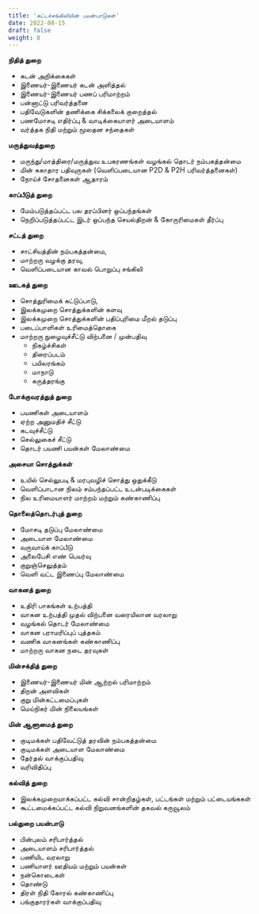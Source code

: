 ```yaml
---
title: 'கட்டச்சங்கிலியின் பயன்பாடுகள்'
date: 2022-08-15
draft: false
weight: 8
---
```


__நிதித் துறை__
* கடன் அறிக்கைகள்
* இணையர்-இணையர் கடன் அளித்தல்
* இணையர்-இணையர் பணப் பரிமாற்றம்
* பன்னாட்டு பரிவர்த்தனை
* பதிவேடுகளின் தணிக்கை சிக்கலைக் குறைத்தல்
* பணமோசடி எதிர்ப்பு & வாடிக்கையாளர் அடையாளம்
* வர்த்தக நிதி மற்றும் மூலதன சந்தைகள்

__மருத்துவத்துறை__
* மருந்து/மாத்திரை/மருத்துவ உபகரணங்கள் வழங்கல் தொடர் நம்பகத்தன்மை
* மின் சுகாதார பதிவுருகள் (வெளிப்படையான P2D & P2H பரிவர்த்தனைகள்)
* நோய்ச் சோதனைகள் ஆதாரம்

__காப்பீடுத் துறை__
* மேம்படுத்தப்பட்ட பல தரப்பினர் ஒப்பந்தங்கள்
* நெறிப்படுத்தப்பட்ட இடர் ஒப்பந்த செயல்திறன் & கோருரிமைகள் தீர்ப்பு

__சட்டத் துறை__
* சாட்சியத்தின் நம்பகத்தன்மை, 
* மாற்றரு வழக்கு தரவு, 
* வெளிப்படையான காவல் பொறுப்பு சங்கிலி

__ஊடகத் துறை__
* சொத்துரிமைக் கட்டுப்பாடு, 
* இலக்கமுறை சொத்துக்களின் களவு
* இலக்கமுறை சொத்துக்களின் பதிப்புரிமை மீறல் தடுப்பு
* படைப்பாளிகள் உரிமைத்தொகை
* மாற்றரு நுழைவுச்சீட்டு விற்பனை / முன்பதிவு 
    - நிகழ்ச்சிகள் 
    - திரைப்படம்
    - பயிலரங்கம்
    - மாநாடு
    - கருத்தரங்கு

__போக்குவரத்துத் துறை__
* பயணிகள் அடையாளம்
* ஏற்ற அனுமதிச் சீட்டு
* கடவுச்சீட்டு
* செல்லுகைச் சீட்டு
* தொடர் பயணி பயன்கள் மேலாண்மை

__அசையா சொத்துக்கள்__
* உயில் செல்லுபடி & மரபுவழிச் சொத்து ஒதுக்கீடு
* வெளிப்பாடான நிலம் சம்பந்தப்பட்ட உடன்படிக்கைகள்
* நில உரிமையாளர் மாற்றம் மற்றும் கண்காணிப்பு

__தொலைத்தொடர்புத் துறை__
* மோசடி தடுப்பு மேலாண்மை
* அடையாள மேலாண்மை
* வருவாய்க் காப்பீடு
* அலைபேசி எண் பெயர்வு
* குறுஞ்செலுத்தம்
* வெளி வட்ட இணைப்பு மேலாண்மை

__வாகனத் துறை__
* உதிரி பாகங்கள் உற்பத்தி
* வாகன உற்பத்தி முதல் விற்பனை வரையிலான வரலாறு
* வழங்கல் தொடர் மேலாண்மை
* வாகன பராமரிப்புப் புத்தகம்
* வணிக வாகனங்கள் கண்காணிப்பு
* மாற்றரு வாகன நடை தரவுகள்

__மின்சக்தித் துறை__
* இணையர்-இணையர் மின் ஆற்றல் பரிமாற்றம்
* திறன் அளவிகள்
* குறு மின்கட்டமைப்புகள்
* மெய்நிகர் மின் நிலையங்கள்

__மின் ஆளுமைத் துறை__
* குடிமக்கள் பதிவேட்டுத் தரவின் நம்பகத்தன்மை
* குடிமக்கள் அடையாள மேலாண்மை
* தேர்தல் வாக்குப்பதிவு
* வரிவிதிப்பு

__கல்வித் துறை__
* இலக்கமுறையாக்கப்பட்ட கல்வி சான்றிதழ்கள், பட்டங்கள் மற்றும் பட்டையங்ககள்
* கூட்டமைக்கப்பட்ட கல்வி நிறுவனங்களின் தகவல் கருவூலம்

__பல்துறை பயன்பாடு__
* பின்புலம் சரிபார்த்தல்
* அடையாளம் சரிபார்த்தல்
* பணியிட வரலாறு
* பணியாளர் ஊதியம் மற்றும் பயன்கள்
* நன்கொடைகள்
* தொண்டு
* திரள் நிதி கோரல் கண்காணிப்பு
* பங்குதாரர்கள் வாக்குப்பதிவு